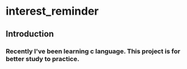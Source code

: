 # interest_reminder

## Introduction

### Recently I've been learning c language. This project is for better study to practice.
